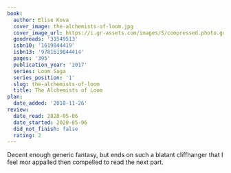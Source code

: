 ```yaml
---
book:
  author: Elise Kova
  cover_image: the-alchemists-of-loom.jpg
  cover_image_url: https://i.gr-assets.com/images/S/compressed.photo.goodreads.com/books/1471478778l/31549513._SX98_.jpg
  goodreads: '31549513'
  isbn10: '1619844419'
  isbn13: '9781619844414'
  pages: '395'
  publication_year: '2017'
  series: Loom Saga
  series_position: '1'
  slug: the-alchemists-of-loom
  title: The Alchemists of Loom
plan:
  date_added: '2018-11-26'
review:
  date_read: 2020-05-06
  date_started: 2020-05-06
  did_not_finish: false
  rating: 2
---
```


Decent enough generic fantasy, but ends on such a blatant cliffhanger that I feel mor appalled then compelled to read the next part.
